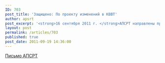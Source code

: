 ```yaml
---
ID: 703
post_title: 'Защищено: По проекту изменений в КВВТ'
author: apsrt
post_excerpt: '<strong>16 сентября 2011 г. </strong>АПСРТ направлены предложения в Минтранс России по проекту федерального закона &quot;О внесении изменений в Кодекс внутреннего водного транспорта Российской Федерации&quot;, размещенному на сайте Минтранса России 02.09.11.'
layout: post
permalink: /articles/703
published: true
post_date: 2011-09-19 14:36:00
---
```

<a href="http://www.apsrt.ru/docs/2-02-218.doc">Письмо АПСРТ</a>